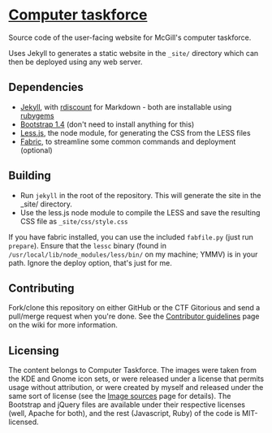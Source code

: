[Computer taskforce](http://taskforce.sus.mcgill.ca)
====================================================

Source code of the user-facing website for McGill's computer taskforce.

Uses Jekyll to generates a static website in the `_site/` directory which can then be deployed using any web server.

Dependencies
------------

* [Jekyll](https://github.com/mojombo/jekyll), with [rdiscount](https://github.com/rtomayko/rdiscount) for Markdown - both are installable using [rubygems](http://rubygems.org/)
* [Bootstrap 1.4](http://twitter.github.com/bootstrap/) (don't need to install anything for this)
* [Less.js](http://lesscss.org/), the node module, for generating the CSS from the LESS files
* [Fabric](http://fabfile.org/), to streamline some common commands and deployment (optional)

Building
--------

* Run `jekyll` in the root of the repository. This will generate the site in the _site/ directory.
* Use the less.js node module to compile the LESS and save the resulting CSS file as `_site/css/style.css`

If you have fabric installed, you can use the included `fabfile.py` (just run `prepare`). Ensure that the `lessc` binary (found in `/usr/local/lib/node_modules/less/bin/` on my machine; YMMV) is in your path. Ignore the deploy option, that's just for me.

Contributing
------------

Fork/clone this repository on either GitHub or the CTF Gitorious and send a pull/merge request when you're done. See the [Contributor guidelines](/dellsystem/ctf-website/wiki/Contributor-guidelines) page on the wiki for more information.

Licensing
---------

The content belongs to Computer Taskforce. The images were taken from the KDE and Gnome icon sets, or were released under a license that permits usage without attribution, or were created by myself and released under the same sort of license (see the [Image sources](/dellsystem/ctf-website/wiki/Image-sources) page for details). The Bootstrap and jQuery files are available under their respective licenses (well, Apache for both), and the rest (Javascript, Ruby) of the code is MIT-licensed.
